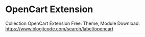 # OpenCart Extension
Collection OpenCart Extension Free: Theme, Module
Download: https://www.blogitcode.com/search/label/opencart
